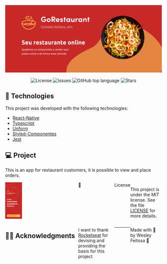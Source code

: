 <img alt="GoStack" src="assets/gorestaurant.png" />

<p align="center">

  <a href="LICENSE" style="text-decoration: none">
    <img alt="License" src="https://img.shields.io/github/license/wesleyfeitosa/gorestaurant-mobile?color=C72828" />
  </a>

  <a href="https://github.com/wesleyfeitosa/gorestaurant-mobile/issues" style="text-decoration: none">
    <img alt="Issues" src="https://img.shields.io/github/issues/wesleyfeitosa/gorestaurant-mobile?color=C72828" />
  </a>

  <a href="#" style="text-decoration: none">
    <img alt="GitHub top language" src="https://img.shields.io/github/languages/top/wesleyfeitosa/gorestaurant-mobile?color=C72828" />
  </a>

  <a href="https://github.com/wesleyfeitosa/gorestaurant-mobile/stargazers" style="text-decoration: none">
    <img alt="Stars" src="https://img.shields.io/github/stars/wesleyfeitosa/gorestaurant-mobile?style=social" />
  </a>

</p>

## :rocket: Technologies

This project was developed with the following technologies:

- [React-Native](https://reactnative.dev/)
- [Typescript](https://www.typescriptlang.org/)
- [Unform](https://github.com/Rocketseat/unform)
- [Styled-Componentes](https://styled-components.com/)
- [Jest](https://jestjs.io/)

## 💻 Project

This is an app for restaurant customers, it is possible to view and place orders.

<div style="display: grid; grid-template-columns: auto auto auto auto;">
  <img alt="Entrar" src="assets/Entrar.png" width="23% />
  <img alt="Home" src="assets/Home.png" width="23% />
  <img alt="Detalhes" src="assets/Detalhes.png" width="23% />
  <img alt="Sucesso" src="assets/Sucesso.png" width="23% />
</div>

## :memo: License

This project is under the MIT license. See the file [LICENSE](LICENSE) for more details.

## 🙏🏼 Acknowledgments

I want to thank [Rocketseat](https://github.com/Rocketseat) for devising and providing the basis for this project

---

Made with 💜 by Wesley Feitosa :wave:

